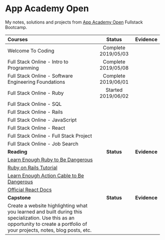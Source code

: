 # App Academy Open

My notes, solutions and projects from [App Academy Open](https://open.appacademy.io/) Fullstack Bootcamp.

| Courses  |   Status   |   Evidence   |
| :------------------------------------------------------------------------------------------------------------------------------------------------------------------------------ | :--------: | :----------: |
| Welcome To Coding  | Complete  2019/05/03 |              |
| Full Stack Online - Intro to Programming | Complete 2019/05/08 |              |
| Full Stack Online - Software Engineering Foundations | Complete 2019/06/01|              |
| Full Stack Online - Ruby |  Started 2019/06/02 |              |
| Full Stack Online - SQL  |            |              |
| Full Stack Online - Rails  |            |              |
| Full Stack Online - JavaScript |            |              |
| Full Stack Online - React |            |              |
| Full Stack Online - Full Stack Project |            |              |
| Full Stack Online - Job Search |            |              |
| **Reading** | **Status** | **Evidence** |
| [Learn Enough Ruby to Be Dangerous](https://www.learnenough.com/ruby-tutorial/hello_world) |            |              |
| [Ruby on Rails Tutorial](https://www.railstutorial.org/book) |            |              |
| [Learn Enough Action Cable to Be Dangerous](https://www.learnenough.com/action-cable-tutorial) |            |              |
| [Official React Docs](https://reactjs.org/docs/getting-started.html) |            |              |
| **Capstone** | **Status** | **Evidence** |
| Create a website highlighting what you learned and built during this specialization. Use this as an opportunity to create a portfolio of your projects, notes, blog posts, etc. |            |